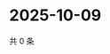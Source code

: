 # 2025-10-09

共 0 条

<!-- BEGIN ZHIHUQUESTIONS -->
<!-- 最后更新时间 Thu Oct 09 2025 23:27:21 GMT+0800 (China Standard Time) -->

<!-- END ZHIHUQUESTIONS -->
